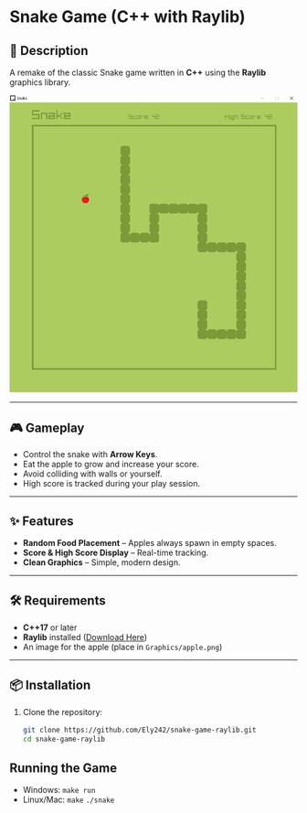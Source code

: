 # Snake Game (C++ with Raylib)

## 📜 Description
A remake of the classic Snake game written in **C++** using the **Raylib** graphics library.  

![snake game screenshot](Graphics/snake-game.png)

---

## 🎮 Gameplay
- Control the snake with **Arrow Keys**.
- Eat the apple to grow and increase your score.
- Avoid colliding with walls or yourself.
- High score is tracked during your play session.

---

## ✨ Features
- **Random Food Placement** – Apples always spawn in empty spaces.
- **Score & High Score Display** – Real-time tracking.
- **Clean Graphics** – Simple, modern design.

---

## 🛠 Requirements
- **C++17** or later
- **Raylib** installed ([Download Here](https://www.raylib.com/))
- An image for the apple (place in `Graphics/apple.png`)

---

## 📦 Installation
1. Clone the repository:
   ```bash
   git clone https://github.com/Ely242/snake-game-raylib.git
   cd snake-game-raylib

## Running the Game

- Windows: `make run`
- Linux/Mac: `make` `./snake`
